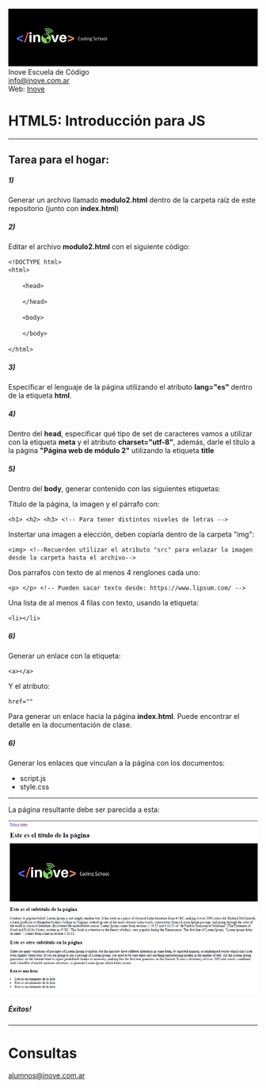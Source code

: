 ![Inove banner](img/inove.jpg)
Inove Escuela de Código\
info@inove.com.ar\
Web: [Inove](http://inove.com.ar)

# HTML5: Introducción para JS
-------------------------
## Tarea para el hogar:

##### 1)

Generar un archivo llamado __modulo2.html__
dentro de la carpeta raíz de este repositorio (junto con __index.html__)

##### 2)

Editar el archivo __modulo2.html__ con el siguiente código:

```
<!DOCTYPE html>
<html>

    <head>
    
    </head>

    <body>
   
    </body>

</html>
```
##### 3)

Especificar el lenguaje de la página utilizando el atributo __lang="es"__ dentro de la etiqueta __html__.

##### 4)

Dentro del __head__, especificar qué tipo de set de caracteres vamos a utilizar con la etiqueta __meta__ y el atributo __charset="utf-8"__, además, darle el título a la página __"Página web de módulo 2"__ utilizando la etiqueta __title__  

##### 5)

Dentro del __body__, generar contenido con las siguientes etiquetas:

Título de la página, la imagen y el párrafo con:
```
<h1> <h2> <h3> <!-- Para tener distintos niveles de letras -->
```
Instertar una imagen a elección, deben copíarla dentro de la carpeta "img":

```
<img> <!--Recuerden utilizar el atributo "src" para enlazar la imagen desde la carpeta hasta el archivo-->
```
Dos parrafos con texto de al menos 4 renglones cada uno:
```
<p> </p> <!-- Pueden sacar texto desde: https://www.lipsum.com/ --> 
```
Una lista de al menos 4 filas con texto, usando la etiqueta:
```
<li></li> 
```
##### 6)
Generar un enlace con la etiqueta:
```
<a></a> 
```
Y el atributo:
```
href="" 
```
Para generar un enlace hacia la página __index.html__. Puede encontrar el detalle en la documentación de clase.

##### 6)
Generar los enlaces que vinculan a la página con los documentos:
* script.js
* style.css

-----------------------------
La página resultante debe ser parecida a esta:

![Pagina terminada](img\web_terminada.PNG)

##### Éxitos!

----------------------------
# Consultas
alumnos@inove.com.ar
